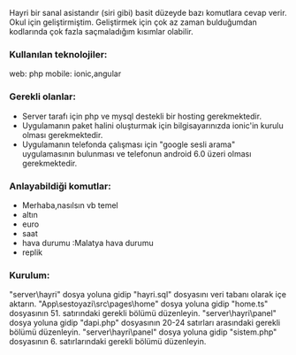 Hayri bir sanal asistandır (siri gibi) basit düzeyde bazı komutlara cevap verir. Okul için geliştirmiştim. Geliştirmek için çok az zaman bulduğumdan kodlarında çok fazla saçmaladığım kısımlar olabilir.

### **Kullanılan teknolojiler:**

web: php mobile: ionic,angular

### Gerekli olanlar:

*   Server tarafı için php ve mysql destekli bir hosting gerekmektedir.
*   Uygulamanın paket halini oluşturmak için bilgisayarınızda ionic'in kurulu olması gerekmektedir.
*   Uygulamanın telefonda çalışması için "google sesli arama" uygulamasının bulunması ve telefonun android 6.0 üzeri olması gerekmektedir.

### Anlayabildiği komutlar:

*   Merhaba,nasılsın vb temel
*   altın
*   euro
*   saat
*   hava durumu :Malatya hava durumu
*   replik

### Kurulum:

"server\hayri" dosya yoluna gidip "hayri.sql" dosyasını veri tabanı olarak içe aktarın. "App\sestoyazi\src\pages\home" dosya yoluna gidip "home.ts" dosyasının 51\. satırındaki gerekli bölümü düzenleyin. "server\hayri\panel" dosya yoluna gidip "dapi.php" dosyasının 20-24 satırları arasındaki gerekli bölümü düzenleyin. "server\hayri\panel" dosya yoluna gidip "sistem.php" dosyasının 6\. satırlarındaki gerekli bölümü düzenleyin.

